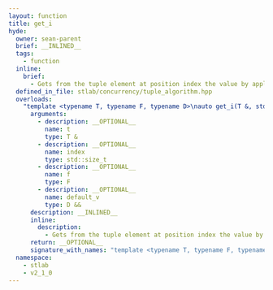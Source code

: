 ```yaml
---
layout: function
title: get_i
hyde:
  owner: sean-parent
  brief: __INLINED__
  tags:
    - function
  inline:
    brief:
      - Gets from the tuple element at position index the value by applying the given predicate The default value is returned, if the index is equal or greater to tuple_size
  defined_in_file: stlab/concurrency/tuple_algorithm.hpp
  overloads:
    "template <typename T, typename F, typename D>\nauto get_i(T &, std::size_t, F, D &&)":
      arguments:
        - description: __OPTIONAL__
          name: t
          type: T &
        - description: __OPTIONAL__
          name: index
          type: std::size_t
        - description: __OPTIONAL__
          name: f
          type: F
        - description: __OPTIONAL__
          name: default_v
          type: D &&
      description: __INLINED__
      inline:
        description:
          - Gets from the tuple element at position index the value by applying the given predicate The default value is returned, if the index is equal or greater to tuple_size
      return: __OPTIONAL__
      signature_with_names: "template <typename T, typename F, typename D>\nauto get_i(T & t, std::size_t index, F f, D && default_v)"
  namespace:
    - stlab
    - v2_1_0
---
```

